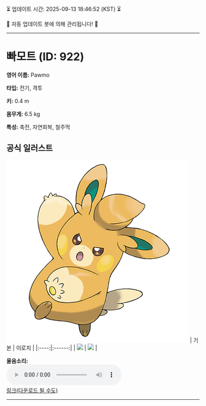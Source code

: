 
⏳ 업데이트 시간: 2025-09-13 18:46:52 (KST) ⏳

🤖 자동 업데이트 봇에 의해 관리됩니다! 🤖

---

# 빠모트 (ID: 922)
**영어 이름:** Pawmo

**타입:** 전기, 격투

**키:** 0.4 m

**몸무게:** 6.5 kg

**특성:** 축전, 자연회복, 철주먹

## 공식 일러스트
![](https://raw.githubusercontent.com/PokeAPI/sprites/master/sprites/pokemon/other/official-artwork/922.png)
| 기본 | 이로치 |
|:----:|:------:|
| <img src="http://play.pokemonshowdown.com/sprites/ani/pawmo.gif" width="200"> | <img src="http://play.pokemonshowdown.com/sprites/ani-shiny/pawmo.gif" width="200"> |

**울음소리:**<br><audio controls src="https://raw.githubusercontent.com/PokeAPI/cries/main/cries/pokemon/latest/922.ogg"></audio><br> [링크(다운로드 될 수도)](https://raw.githubusercontent.com/PokeAPI/cries/main/cries/pokemon/latest/922.ogg)


---
